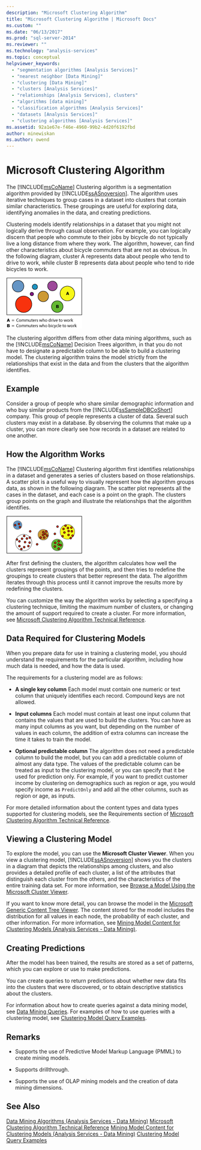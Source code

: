 ```yaml
---
description: "Microsoft Clustering Algorithm"
title: "Microsoft Clustering Algorithm | Microsoft Docs"
ms.custom: ""
ms.date: "06/13/2017"
ms.prod: "sql-server-2014"
ms.reviewer: ""
ms.technology: "analysis-services"
ms.topic: conceptual
helpviewer_keywords: 
  - "segmentation algorithms [Analysis Services]"
  - "nearest neighbor [Data Mining]"
  - "clustering [Data Mining]"
  - "clusters [Analysis Services]"
  - "relationships [Analysis Services], clusters"
  - "algorithms [data mining]"
  - "classification algorithms [Analysis Services]"
  - "datasets [Analysis Services]"
  - "clustering algorithms [Analysis Services]"
ms.assetid: 92a1e67e-f46e-4960-99b2-4d20f6192fbd
author: minewiskan
ms.author: owend
---
```

# Microsoft Clustering Algorithm
  The [!INCLUDE[msCoName](../../includes/msconame-md.md)] Clustering algorithm is a segmentation algorithm provided by [!INCLUDE[ssASnoversion](../../includes/ssasnoversion-md.md)]. The algorithm uses iterative techniques to group cases in a dataset into clusters that contain similar characteristics. These groupings are useful for exploring data, identifying anomalies in the data, and creating predictions.

 Clustering models identify relationships in a dataset that you might not logically derive through casual observation. For example, you can logically discern that people who commute to their jobs by bicycle do not typically live a long distance from where they work. The algorithm, however, can find other characteristics about bicycle commuters that are not as obvious. In the following diagram, cluster A represents data about people who tend to drive to work, while cluster B represents data about people who tend to ride bicycles to work.

 ![Cluster pattern of commuter tendencies](../media/clustering-example.gif "Cluster pattern of commuter tendencies")

 The clustering algorithm differs from other data mining algorithms, such as the [!INCLUDE[msCoName](../../includes/msconame-md.md)] Decision Trees algorithm, in that you do not have to designate a predictable column to be able to build a clustering model. The clustering algorithm trains the model strictly from the relationships that exist in the data and from the clusters that the algorithm identifies.

## Example
 Consider a group of people who share similar demographic information and who buy similar products from the [!INCLUDE[ssSampleDBCoShort](../../includes/sssampledbcoshort-md.md)] company. This group of people represents a cluster of data. Several such clusters may exist in a database. By observing the columns that make up a cluster, you can more clearly see how records in a dataset are related to one another.

## How the Algorithm Works
 The [!INCLUDE[msCoName](../../includes/msconame-md.md)] Clustering algorithm first identifies relationships in a dataset and generates a series of clusters based on those relationships. A scatter plot is a useful way to visually represent how the algorithm groups data, as shown in the following diagram. The scatter plot represents all the cases in the dataset, and each case is a point on the graph. The clusters group points on the graph and illustrate the relationships that the algorithm identifies.

 ![Scatter plot of cases in a dataset](../media/clustering-plot.gif "Scatter plot of cases in a dataset")

 After first defining the clusters, the algorithm calculates how well the clusters represent groupings of the points, and then tries to redefine the groupings to create clusters that better represent the data. The algorithm iterates through this process until it cannot improve the results more by redefining the clusters.

 You can customize the way the algorithm works by selecting a specifying a clustering technique, limiting the maximum number of clusters, or changing the amount of support required to create a cluster. For more information, see [Microsoft Clustering Algorithm Technical Reference](microsoft-clustering-algorithm-technical-reference.md).

## Data Required for Clustering Models
 When you prepare data for use in training a clustering model, you should understand the requirements for the particular algorithm, including how much data is needed, and how the data is used.

 The requirements for a clustering model are as follows:

-   **A single key column** Each model must contain one numeric or text column that uniquely identifies each record. Compound keys are not allowed.

-   **Input columns** Each model must contain at least one input column that contains the values that are used to build the clusters. You can have as many input columns as you want, but depending on the number of values in each column, the addition of extra columns can increase the time it takes to train the model.

-   **Optional predictable column** The algorithm does not need a predictable column to build the model, but you can add a predictable column of almost any data type. The values of the predictable column can be treated as input to the clustering model, or you can specify that it be used for prediction only. For example, if you want to predict customer income by clustering on demographics such as region or age, you would specify income as `PredictOnly` and add all the other columns, such as region or age, as inputs.

 For more detailed information about the content types and data types supported for clustering models, see the Requirements section of [Microsoft Clustering Algorithm Technical Reference](microsoft-clustering-algorithm-technical-reference.md).

## Viewing a Clustering Model
 To explore the model, you can use the **Microsoft Cluster Viewer**. When you view a clustering model, [!INCLUDE[ssASnoversion](../../includes/ssasnoversion-md.md)] shows you the clusters in a diagram that depicts the relationships among clusters, and also provides a detailed profile of each cluster, a list of the attributes that distinguish each cluster from the others, and the characteristics of the entire training data set. For more information, see [Browse a Model Using the Microsoft Cluster Viewer](browse-a-model-using-the-microsoft-cluster-viewer.md).

 If you want to know more detail, you can browse the model in the [Microsoft Generic Content Tree Viewer](browse-a-model-using-the-microsoft-generic-content-tree-viewer.md). The content stored for the model includes the distribution for all values in each node, the probability of each cluster, and other information. For more information, see [Mining Model Content for Clustering Models &#40;Analysis Services - Data Mining&#41;](mining-model-content-for-clustering-models-analysis-services-data-mining.md).

## Creating Predictions
 After the model has been trained, the results are stored as a set of patterns, which you can explore or use to make predictions.

 You can create queries to return predictions about whether new data fits into the clusters that were discovered, or to obtain descriptive statistics about the clusters.

 For information about how to create queries against a data mining model, see [Data Mining Queries](data-mining-queries.md). For examples of how to use queries with a clustering model, see [Clustering Model Query Examples](clustering-model-query-examples.md).

## Remarks

-   Supports the use of Predictive Model Markup Language (PMML) to create mining models.

-   Supports drillthrough.

-   Supports the use of OLAP mining models and the creation of data mining dimensions.

## See Also
 [Data Mining Algorithms &#40;Analysis Services - Data Mining&#41;](data-mining-algorithms-analysis-services-data-mining.md) 
 [Microsoft Clustering Algorithm Technical Reference](microsoft-clustering-algorithm-technical-reference.md) 
 [Mining Model Content for Clustering Models &#40;Analysis Services - Data Mining&#41;](mining-model-content-for-clustering-models-analysis-services-data-mining.md) 
 [Clustering Model Query Examples](clustering-model-query-examples.md)


